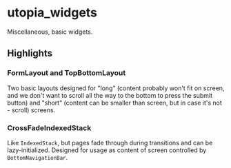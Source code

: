 # utopia_widgets

Miscellaneous, basic widgets.

## Highlights

### FormLayout and TopBottomLayout

Two basic layouts designed for "long" (content probably won't fit on screen, and we don't want to scroll all the way to
the bottom to press the submit button) and "short" (content can be smaller than screen, but in case it's not - scroll)
screens.

### CrossFadeIndexedStack

Like `IndexedStack`, but pages fade through during transitions and can be lazy-initialized. Designed for usage as
content of screen controlled by `BottomNavigationBar`. 

